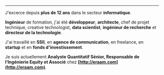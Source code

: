 ***
J'excerce depuis __plus de 12 ans__ dans le secteur __informatique__.

__Ingénieur__ de formation, j'ai été __développeur__, __architecte__, chef de projet technique, creative technologist, __data scientist__, __ingénieur de recherche__ et __directeur de la technologie__.

J'ai travaillé en __SSII__, en __agence de communication__, en freelance, en __startup__ et en __fonds d'investissement__.

Je suis actuellement __Analyste Quantitatif Sénior, Responsable de l’Ingénierie Equity et Associé__ chez __[http://eraam.com](http://eraam.com)__.